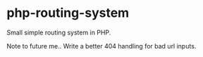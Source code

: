 # php-routing-system

Small simple routing system in PHP.

Note to future me.. Write a better 404 handling for bad url inputs.
